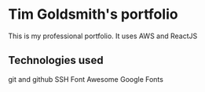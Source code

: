 # Tim Goldsmith's portfolio

This is my professional portfolio. It uses AWS and ReactJS

## Technologies used
git and github
SSH
Font Awesome
Google Fonts
